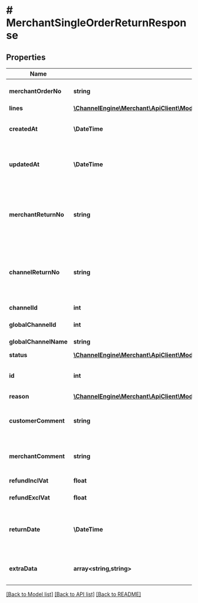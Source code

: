 # # MerchantSingleOrderReturnResponse

## Properties

Name | Type | Description | Notes
------------ | ------------- | ------------- | -------------
**merchantOrderNo** | **string** | The unique order reference used by the Merchant. | [optional]
**lines** | [**\ChannelEngine\Merchant\ApiClient\Model\MerchantSingleOrderReturnLineResponse[]**](MerchantSingleOrderReturnLineResponse.md) |  | [optional]
**createdAt** | **\DateTime** | The date at which the return was created in ChannelEngine. | [optional]
**updatedAt** | **\DateTime** | The date at which the return was last modified in ChannelEngine. | [optional]
**merchantReturnNo** | **string** | The unique return reference used by the Merchant, will be empty in case of a channel or unacknowledged return. | [optional]
**channelReturnNo** | **string** | The unique return reference used by the Channel, will be empty in case of a merchant return. | [optional]
**channelId** | **int** | The id of the channel. | [optional]
**globalChannelId** | **int** | The id of the Global Channel. | [optional]
**globalChannelName** | **string** | The name of the Global Channel. | [optional]
**status** | [**\ChannelEngine\Merchant\ApiClient\Model\ReturnStatus**](ReturnStatus.md) |  | [optional]
**id** | **int** | The unique return reference used by ChannelEngine. | [optional]
**reason** | [**\ChannelEngine\Merchant\ApiClient\Model\ReturnReason**](ReturnReason.md) |  | [optional]
**customerComment** | **string** | Optional. Comment of customer on the (reason of) the return. | [optional]
**merchantComment** | **string** | Optional. Comment of merchant on the return. | [optional]
**refundInclVat** | **float** | Refund amount incl. VAT. | [optional]
**refundExclVat** | **float** | Refund amount excl. VAT. | [optional]
**returnDate** | **\DateTime** | The date at which the return was originally created in the source system (if available). | [optional]
**extraData** | **array<string,string>** | Extra data on the return. Each item must have an unqiue key | [optional]

[[Back to Model list]](../../README.md#models) [[Back to API list]](../../README.md#endpoints) [[Back to README]](../../README.md)
